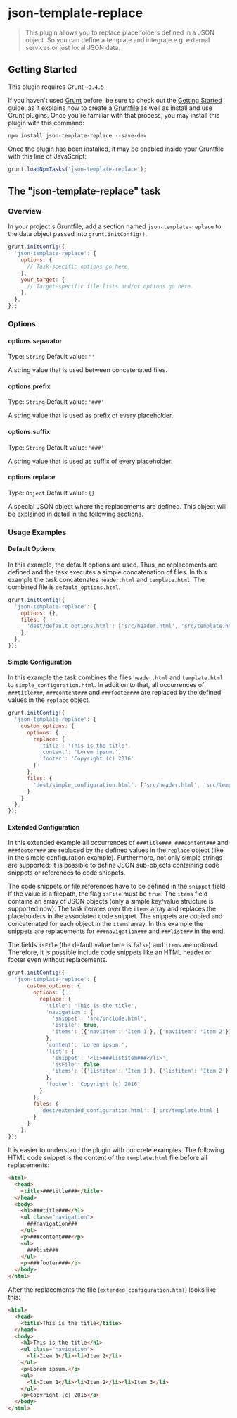 # json-template-replace

> This plugin allows you to replace placeholders defined in a JSON object. So you can define a template and integrate e.g. external services or just local JSON data.

## Getting Started
This plugin requires Grunt `~0.4.5`

If you haven't used [Grunt](http://gruntjs.com/) before, be sure to check out the [Getting Started](http://gruntjs.com/getting-started) guide, as it explains how to create a [Gruntfile](http://gruntjs.com/sample-gruntfile) as well as install and use Grunt plugins. Once you're familiar with that process, you may install this plugin with this command:

```shell
npm install json-template-replace --save-dev
```

Once the plugin has been installed, it may be enabled inside your Gruntfile with this line of JavaScript:

```js
grunt.loadNpmTasks('json-template-replace');
```

## The "json-template-replace" task

### Overview
In your project's Gruntfile, add a section named `json-template-replace` to the data object passed into `grunt.initConfig()`.

```js
grunt.initConfig({
  'json-template-replace': {
    options: {
      // Task-specific options go here.
    },
    your_target: {
      // Target-specific file lists and/or options go here.
    },
  },
});
```

### Options

#### options.separator
Type: `String`
Default value: `''`

A string value that is used between concatenated files.

#### options.prefix
Type: `String`
Default value: `'###'`

A string value that is used as prefix of every placeholder.

#### options.suffix
Type: `String`
Default value: `'###'`

A string value that is used as suffix of every placeholder.

#### options.replace
Type: `Object`
Default value: `{}`

A special JSON object where the replacements are defined. This object will be explained in detail in the following sections.


### Usage Examples

#### Default Options
In this example, the default options are used. Thus, no replacements are defined and the task executes a simple concatenation of files. In this example the task concatenates `header.html` and `template.html`. The combined file is `default_options.html`.

```js
grunt.initConfig({
  'json-template-replace': {
    options: {},
    files: {
      'dest/default_options.html': ['src/header.html', 'src/template.html']
    },
  },
});
```

#### Simple Configuration
In this example the task combines the files `header.html` and `template.html` to `simple_configuration.html`. In addition to that, all occurrences of `###title###`, `###content###` and `###footer###` are replaced by the defined values in the `replace` object.

```js
grunt.initConfig({
  'json-template-replace': {
    custom_options: {
      options: {
        replace: {
          'title': 'This is the title',
          'content': 'Lorem ipsum.',
          'footer': 'Copyright (c) 2016'
        }
      },
      files: {
        'dest/simple_configuration.html': ['src/header.html', 'src/template.html']
      }
    }
  },
});
```

#### Extended Configuration
In this extended example all occurrences of `###title###`, `###content###` and `###footer###` are replaced by the defined values in the `replace` object (like in the simple configuration example). Furthermore, not only simple strings are supported: it is possible to define JSON sub-objects containing code snippets or references to code snippets.

The code snippets or file references have to be defined in the `snippet` field. If the value is a filepath, the flag `isFile` must be `true`. The `items` field contains an array of JSON objects (only a simple key/value structure is supported now). The task iterates over the `items` array and replaces the placeholders in the associated code snippet. The snippets are copied and concatenated for each object in the `items` array. In this example the snippets are replacements for `###navigation###` and `###list###` in the end. 

The fields `isFile` (the default value here is `false`) and `items` are optional. Therefore, it is possible include code snippets like an HTML header or footer even without replacements.

```js
grunt.initConfig({
  'json-template-replace': {
      custom_options: {
        options: {
          replace: {
            'title': 'This is the title',
            'navigation': {
              'snippet': 'src/include.html',
              'isFile': true,
              'items': [{'naviitem': 'Item 1'}, {'naviitem': 'Item 2'}]
            },
            'content': 'Lorem ipsum.',
            'list': {
              'snippet': '<li>###listitem###</li>',
              'isFile': false,
              'items': [{'listitem': 'Item 1'}, {'listitem': 'Item 2'}, {'listitem': 'Item 3'}]
            },
            'footer': 'Copyright (c) 2016'
          }
        },
        files: {
          'dest/extended_configuration.html': ['src/template.html']
        }
      }
    },
});
```

It is easier to understand the plugin with concrete examples. The following HTML code snippet is the content of the `template.html` file before all replacements:

```html
<html>
  <head>
    <title>###title###</title>
  </head>
  <body>
    <h1>###title###</h1>
    <ul class="navigation">
      ###navigation###
    </ul>
    <p>###content###</p>
    <ul>
      ###list###
    </ul>
    <p>###footer###</p>
  </body>
</html>
```

After the replacements the file (`extended_configuration.html`) looks like this:

```html
<html>
  <head>
    <title>This is the title</title>
  </head>
  <body>
    <h1>This is the title</h1>
    <ul class="navigation">
      <li>Item 1</li><li>Item 2</li>
    </ul>
    <p>Lorem ipsum.</p>
    <ul>
      <li>Item 1</li><li>Item 2</li><li>Item 3</li>
    </ul>
    <p>Copyright (c) 2016</p>
  </body>
</html>
```
